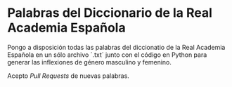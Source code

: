 # Palabras del Diccionario de la Real Academia Española

Pongo a disposición todas las palabras del diccionatio de la Real Academia Española en un sólo archivo ´.txt´ junto con el código en Python para generar las inflexiones de género masculino y femenino.

Acepto _Pull Requests_ de nuevas palabras.
